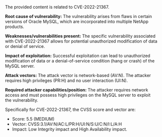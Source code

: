 The provided content is related to CVE-2022-21367.

**Root cause of vulnerability:**
The vulnerability arises from flaws in certain versions of Oracle MySQL, which are incorporated into multiple NetApp products.

**Weaknesses/vulnerabilities present:**
The specific vulnerability associated with CVE-2022-21367 allows for potential unauthorized modification of data or denial of service.

**Impact of exploitation:**
Successful exploitation can lead to unauthorized modification of data or a denial-of-service condition (hang or crash) of the MySQL server.

**Attack vectors:**
The attack vector is network-based (AV:N). The attacker requires high privileges (PR:H) and no user interaction (UI:N).

**Required attacker capabilities/position:**
The attacker requires network access and must possess high privileges on the MySQL server to exploit the vulnerability.

Specifically for CVE-2022-21367, the CVSS score and vector are: 
- Score: 5.5 (MEDIUM)
- Vector: CVSS:3.1/AV:N/AC:L/PR:H/UI:N/S:U/C:N/I:L/A:H
- Impact: Low Integrity impact and High Availability impact.